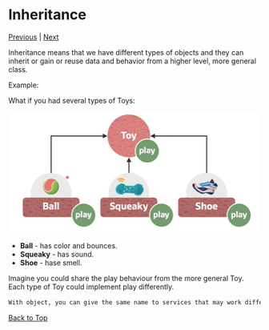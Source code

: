 # Inheritance

[Previous](Part1.md) | [Next](Part3.md)

Inheritance means that we have different types of objects and they can inherit or gain or reuse data and behavior from a higher level, more general class.

Example:

What if you had several types of Toys:

![InheritanceToy](../../Images/InheritanceToy.jpg)

- **Ball** - has color and bounces.
- **Squeaky** - has sound.
- **Shoe** - hase smell.

Imagine you could share the play behaviour from the more general Toy. Each type of Toy could implement play differently.

```txt
With object, you can give the same name to services that may work differently in different objects but perform the same basic function
```

[Back to Top](#inheritance)
